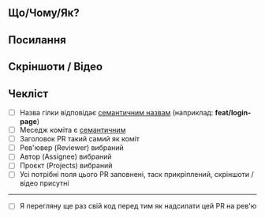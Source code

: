 ## Що/Чому/Як?

<!-- Напиши опис того що було зроблено. Будь конкретним та точним -->

## Посилання

<!-- Добав посилання на таск, інші корисні лінки/джерела що відносяться до завдання і які ти вважаєщ що потрібно прикріпити тут -->

## Скріншоти / Відео

<!-- Добав скріншоти або відео -->

## Чекліст

- [ ] Назва гілки відповідає [семантичним назвам](https://gist.github.com/joshbuchea/6f47e86d2510bce28f8e7f42ae84c716) (наприклад: **feat/login-page**)
- [ ] Меседж коміта є [семантичним](https://gist.github.com/joshbuchea/6f47e86d2510bce28f8e7f42ae84c716)
- [ ] Заголовок PR такий самий як коміт
- [ ] Рев'ювер (Reviewer) вибраний
- [ ] Автор (Assignee) вибраний
- [ ] Проєкт (Projects) вибраний
- [ ] Усі потрібні поля цього PR заповнені, таск прикріплений, скріншоти / відео присутні

---
- [ ] Я перегляну ще раз свій код перед тим як надсилати цей PR на рев'ю
